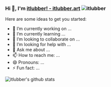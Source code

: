 ### Hi 👋, I'm [itlubber! - itlubber.art](https://itlubber.art) <img src="https://komarev.com/ghpvc/?username=itlubber" alt="itlubber" />

Here are some ideas to get you started:

- 🔭 I’m currently working on ...
- 🌱 I’m currently learning ...
- 👯 I’m looking to collaborate on ...
- 🤔 I’m looking for help with ...
- 💬 Ask me about ...
- 📫 How to reach me: ...
- 😄 Pronouns: ...
- ⚡ Fun fact: ...


![itlubber's github stats](https://github-readme-stats.vercel.app/api?username=itlubber&show_icons=true&theme=radical)
